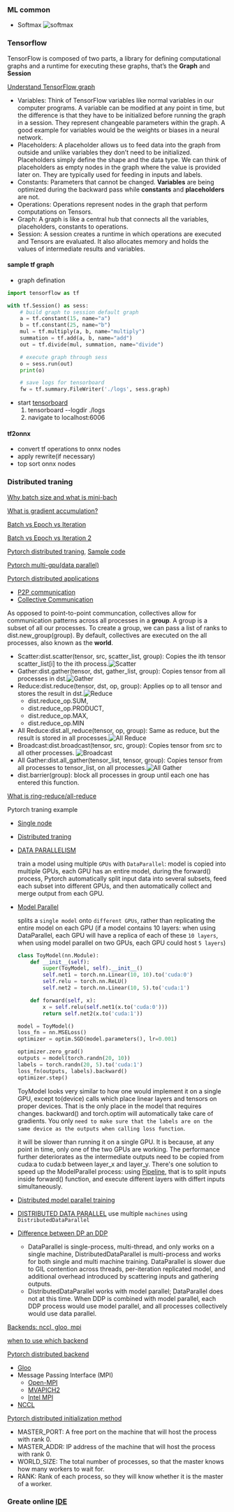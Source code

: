 ### ML common
* Softmax ![softmax](https://wikimedia.org/api/rest_v1/media/math/render/svg/bdc1f8eaa8064d15893f1ba6426f20ff8e7149c5)

### Tensorflow
TensorFlow is composed of two parts, a library for defining computational graphs and a runtime for executing these graphs, that’s the **Graph** and **Session**

[Understand TensorFlow graph](https://medium.com/@d3lm/understand-tensorflow-by-mimicking-its-api-from-scratch-faa55787170d)
* Variables: Think of TensorFlow variables like normal variables in our computer programs. A variable can be modified at any point in time, but the difference is that they have to be initialized before running the graph in a session. They represent changeable parameters within the graph. A good example for variables would be the weights or biases in a neural network.
* Placeholders: A placeholder allows us to feed data into the graph from outside and unlike variables they don’t need to be initialized. Placeholders simply define the shape and the data type. We can think of placeholders as empty nodes in the graph where the value is provided later on. They are typically used for feeding in inputs and labels.
* Constants: Parameters that cannot be changed. **Variables** are being optimized during the backward pass while **constants** and **placeholders** are not.
* Operations: Operations represent nodes in the graph that perform computations on Tensors.
* Graph: A graph is like a central hub that connects all the variables, placeholders, constants to operations.
* Session: A session creates a runtime in which operations are executed and Tensors are evaluated. It also allocates memory and holds the values of intermediate results and variables.

#### sample tf graph
* graph defination

```python
import tensorflow as tf

with tf.Session() as sess:
    # build graph to session default graph
    a = tf.constant(15, name="a")
    b = tf.constant(25, name="b")
    mul = tf.multiply(a, b, name="multiply")
    summation = tf.add(a, b, name="add")
    out = tf.divide(mul, summation, name="divide")

    # execute graph through sess
    o = sess.run(out)
    print(o)

    # save logs for tensorboard
    fw = tf.summary.FileWriter('./logs', sess.graph)
```


* start [tensorboard](https://github.com/tensorflow/tensorboard)
  1. tensorboard --logdir ./logs
  2. navigate to localhost:6006

#### tf2onnx
* convert tf operations to onnx nodes
* apply rewrite(if necessary)
* top sort onnx nodes


### Distributed traning

[Why batch size and what is mini-bach](https://towardsdatascience.com/how-to-break-gpu-memory-boundaries-even-with-large-batch-sizes-7a9c27a400ce)

[What is gradient accumulation?](https://towardsdatascience.com/what-is-gradient-accumulation-in-deep-learning-ec034122cfa)

[Batch vs Epoch vs Iteration](https://machinelearningmastery.com/difference-between-a-batch-and-an-epoch/)

[Batch vs Epoch vs Iteration 2](https://towardsdatascience.com/epoch-vs-iterations-vs-batch-size-4dfb9c7ce9c9)

[Pytorch distributed traning](https://pytorch.org/tutorials/beginner/aws_distributed_training_tutorial.html), [Sample code](https://github.com/pytorch/examples/blob/master/imagenet/main.py)

[Pytorch multi-gpu(data parallel)](https://pytorch.org/tutorials/beginner/former_torchies/parallelism_tutorial.html)

[Pytorch distributed applications](https://pytorch.org/tutorials/intermediate/dist_tuto.html)
* [P2P communication](https://pytorch.org/tutorials/intermediate/dist_tuto.html#point-to-point-communication)
* [Collective Communication](https://pytorch.org/tutorials/intermediate/dist_tuto.html#point-to-point-communication)

As opposed to point-to-point communcation, collectives allow for communication patterns across all processes in a **group**. A group is a subset of all our processes. To create a group, we can pass a list of ranks to dist.new_group(group). By default, collectives are executed on the all processes, also known as the **world**.

  * Scatter:dist.scatter(tensor, src, scatter_list, group): Copies the ith tensor scatter_list[i] to the ith process.![Scatter](https://pytorch.org/tutorials/_images/scatter.png)
  * Gather:dist.gather(tensor, dst, gather_list, group): Copies tensor from all processes in dst.![Gather](https://pytorch.org/tutorials/_images/gather.png)
  * Reduce:dist.reduce(tensor, dst, op, group): Applies op to all tensor and stores the result in dst.![Reduce](https://pytorch.org/tutorials/_images/reduce.png)
    * dist.reduce_op.SUM,
    * dist.reduce_op.PRODUCT,
    * dist.reduce_op.MAX,
    * dist.reduce_op.MIN
  * All Reduce:dist.all_reduce(tensor, op, group): Same as reduce, but the result is stored in all processes.![All Reduce](https://pytorch.org/tutorials/_images/all_reduce.png)
  * Broadcast:dist.broadcast(tensor, src, group): Copies tensor from src to all other processes.
  ![Broadcast](https://pytorch.org/tutorials/_images/broadcast.png)
  * All Gather:dist.all_gather(tensor_list, tensor, group): Copies tensor from all processes to tensor_list, on all processes.![All Gather](https://pytorch.org/tutorials/_images/all_gather.png)
  * dist.barrier(group): block all processes in group until each one has entered this function.

[What is ring-reduce/all-reduce](https://pytorch.org/tutorials/intermediate/dist_tuto.html)


Pytorch traning example
* [Single node](https://github.com/pytorch/examples/blob/master/mnist/main.py)
* [Distributed traning](https://pytorch.org/tutorials/intermediate/dist_tuto.html#distributed-training)
* [DATA PARALLELISM](https://pytorch.org/tutorials/beginner/blitz/data_parallel_tutorial.html#optional-data-parallelism)

    train a model using multiple `GPUs` with `DataParallel`: model is copied into multiple GPUs, each GPU has an entire model, during the forward() process, Pytorch
    automatically split input data into several subsets, feed each subset into different GPUs, and then automatically collect and merge output from each GPU. 


* [Model Parallel](https://pytorch.org/tutorials/intermediate/model_parallel_tutorial.html#single-machine-model-parallel-best-practices)

    splits a `single model` onto `different GPUs`, rather than replicating the entire model on each GPU (if a model contains 10 layers:
when using DataParallel, each GPU will have a replica of each of these `10 layers`,
when using model parallel on two GPUs, each GPU could host `5 layers`)
    ```python
    class ToyModel(nn.Module):
        def __init__(self):
            super(ToyModel, self).__init__()
            self.net1 = torch.nn.Linear(10, 10).to('cuda:0')
            self.relu = torch.nn.ReLU()
            self.net2 = torch.nn.Linear(10, 5).to('cuda:1')

        def forward(self, x):
            x = self.relu(self.net1(x.to('cuda:0')))
            return self.net2(x.to('cuda:1'))

    model = ToyModel()
    loss_fn = nn.MSELoss()
    optimizer = optim.SGD(model.parameters(), lr=0.001)

    optimizer.zero_grad()
    outputs = model(torch.randn(20, 10))
    labels = torch.randn(20, 5).to('cuda:1')
    loss_fn(outputs, labels).backward()
    optimizer.step()

    ```
    ToyModel looks very similar to how one would implement it on a single GPU, except to(device) calls which place linear layers and tensors on proper devices.
That is the only place in the model that requires changes. backward() and torch.optim will automatically take care of gradients.
You only `need to make sure that the labels are on the same device as the outputs when calling loss function`.

    it will be slower than running it on a single GPU. It is because, at any point in time, only one of the two GPUs are working.
The performance further deteriorates as the intermediate outputs need to be copied from cuda:a to cuda:b between layer_x and layer_y.
There's one solution to speed up the ModelParallel process: using [Pipeline](https://pytorch.org/tutorials/intermediate/model_parallel_tutorial.html#speed-up-by-pipelining-inputs),
that is to split inputs inside forward() function, and execute different layers with differt inputs simultaneously.

* [Distributed model parallel training](https://pytorch.org/tutorials/intermediate/rpc_tutorial.html)
* [DISTRIBUTED DATA PARALLEL](https://pytorch.org/tutorials/intermediate/ddp_tutorial.html#getting-started-with-distributed-data-parallel) use multiple `machines` using `DistributedDataParallel`
* [Difference between DP an DDP](https://pytorch.org/tutorials/intermediate/ddp_tutorial.html#comparison-between-dataparallel-and-distributeddataparallel)

    * DataParallel is single-process, multi-thread, and only works on a single machine, DistributedDataParallel is multi-process and works for both single and multi machine training. DataParallel is slower due to GIL contention across threads, per-iteration replicated model, and additional overhead introduced by scattering inputs and gathering outputs.
    * DistributedDataParallel works with model parallel; DataParallel does not at this time. When DDP is combined with model parallel, each DDP process would use model parallel, and all processes collectively would use data parallel.


[Backends: nccl, gloo, mpi](https://pytorch.org/docs/stable/distributed.html#backends)

[when to use which backend](https://pytorch.org/docs/stable/distributed.html#which-backend-to-use)

[Pytorch distributed backend](https://pytorch.org/tutorials/intermediate/dist_tuto.html#communication-backends)
* [Gloo](https://github.com/facebookincubator/gloo)
* Message Passing Interface (MPI)
    * [Open-MPI](https://www.open-mpi.org/)
    * [MVAPICH2](http://mvapich.cse.ohio-state.edu/)
    * [Intel MPI](https://software.intel.com/en-us/intel-mpi-library)
* [NCCL](https://github.com/nvidia/nccl) 

[Pytorch distributed initialization method](https://pytorch.org/tutorials/intermediate/dist_tuto.html#initialization-methods)
* MASTER_PORT: A free port on the machine that will host the process with rank 0.
* MASTER_ADDR: IP address of the machine that will host the process with rank 0.
* WORLD_SIZE: The total number of processes, so that the master knows how many workers to wait for.
* RANK: Rank of each process, so they will know whether it is the master of a worker.

### Greate online [IDE](https://medium.com/gitpod/gitpod-gitpod-online-ide-for-github-6296b907a886)
